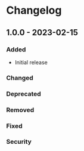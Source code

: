 # Changelog

## 1.0.0 - 2023-02-15

### Added

-   Initial release

### Changed

### Deprecated

### Removed

### Fixed

### Security
